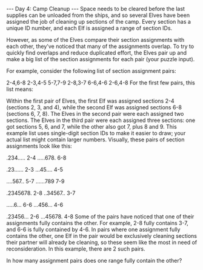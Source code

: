 --- Day 4: Camp Cleanup ---
Space needs to be cleared before the last supplies can be unloaded from the ships,
and so several Elves have been assigned the job of cleaning up sections of the camp.
Every section has a unique ID number, and each Elf is assigned a range of section IDs.

However, as some of the Elves compare their section assignments with each other, 
they've noticed that many of the assignments overlap. To try to quickly find overlaps 
and reduce duplicated effort, the Elves pair up and make a big list of the section 
assignments for each pair (your puzzle input).

For example, consider the following list of section assignment pairs:

2-4,6-8
2-3,4-5
5-7,7-9
2-8,3-7
6-6,4-6
2-6,4-8
For the first few pairs, this list means:

Within the first pair of Elves, the first Elf was assigned sections 2-4 (sections 2, 3, and 4),
while the second Elf was assigned sections 6-8 (sections 6, 7, 8).
The Elves in the second pair were each assigned two sections.
The Elves in the third pair were each assigned three sections: 
one got sections 5, 6, and 7, while the other also got 7, plus 8 and 9.
This example list uses single-digit section IDs to make it easier to draw; 
your actual list might contain larger numbers. Visually, these pairs of section
assignments look like this:

.234.....  2-4
.....678.  6-8

.23......  2-3
...45....  4-5

....567..  5-7
......789  7-9

.2345678.  2-8
..34567..  3-7

.....6...  6-6
...456...  4-6

.23456...  2-6
...45678.  4-8
Some of the pairs have noticed that one of their assignments fully contains the other. 
For example, 2-8 fully contains 3-7, and 6-6 is fully contained by 4-6. 
In pairs where one assignment fully contains the other, one Elf in the pair would be 
exclusively cleaning sections their partner will already be cleaning, so these seem 
like the most in need of reconsideration. In this example, there are 2 such pairs.

In how many assignment pairs does one range fully contain the other?